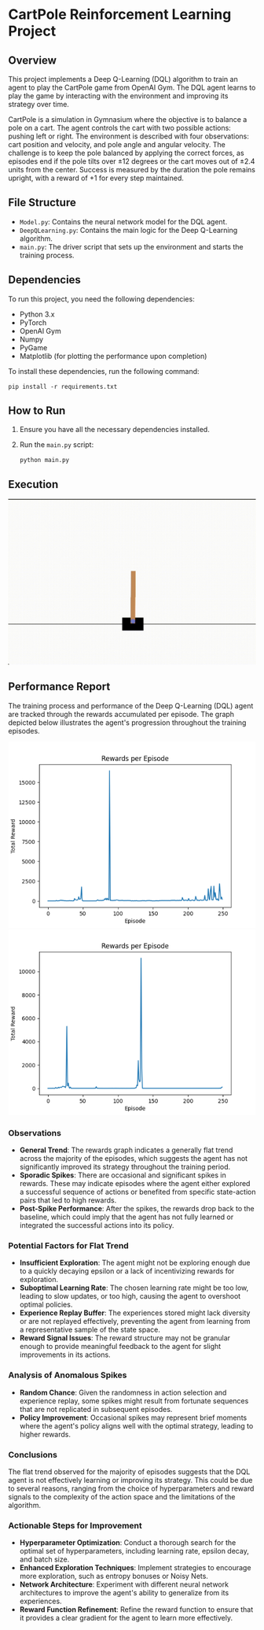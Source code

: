 
# CartPole Reinforcement Learning Project

## Overview
This project implements a Deep Q-Learning (DQL) algorithm to train an agent to play the CartPole game from OpenAI Gym. The DQL agent learns to play the game by interacting with the environment and improving its strategy over time.

CartPole is a simulation in Gymnasium where the objective is to balance a pole on a cart. The agent controls the cart with two possible actions: pushing left or right. The environment is described with four observations: cart position and velocity, and pole angle and angular velocity. The challenge is to keep the pole balanced by applying the correct forces, as episodes end if the pole tilts over ±12 degrees or the cart moves out of ±2.4 units from the center. Success is measured by the duration the pole remains upright, with a reward of +1 for every step maintained.

## File Structure
- `Model.py`: Contains the neural network model for the DQL agent.
- `DeepQLearning.py`: Contains the main logic for the Deep Q-Learning algorithm.
- `main.py`: The driver script that sets up the environment and starts the training process.


## Dependencies
To run this project, you need the following dependencies:
- Python 3.x
- PyTorch
- OpenAI Gym
- Numpy
- PyGame
- Matplotlib (for plotting the performance upon completion)

To install these dependencies, run the following command:
```
pip install -r requirements.txt
```
## How to Run
1. Ensure you have all the necessary dependencies installed.
2. Run the `main.py` script:

   ```
   python main.py
   ```

## Execution

![Cartpole Recording](resources/cartpole-recording.gif)
## Performance Report

The training process and performance of the Deep Q-Learning (DQL) agent are tracked through the rewards accumulated per episode. The graph depicted below illustrates the agent's progression throughout the training episodes.

![Rewards per Episode](resources/rewards1.png)
![Rewards per Episode](resources/rewards2.png)

### Observations

- **General Trend**: The rewards graph indicates a generally flat trend across the majority of the episodes, which suggests the agent has not significantly improved its strategy throughout the training period.
- **Sporadic Spikes**: There are occasional and significant spikes in rewards. These may indicate episodes where the agent either explored a successful sequence of actions or benefited from specific state-action pairs that led to high rewards.
- **Post-Spike Performance**: After the spikes, the rewards drop back to the baseline, which could imply that the agent has not fully learned or integrated the successful actions into its policy.

### Potential Factors for Flat Trend

- **Insufficient Exploration**: The agent might not be exploring enough due to a quickly decaying epsilon or a lack of incentivizing rewards for exploration.
- **Suboptimal Learning Rate**: The chosen learning rate might be too low, leading to slow updates, or too high, causing the agent to overshoot optimal policies.
- **Experience Replay Buffer**: The experiences stored might lack diversity or are not replayed effectively, preventing the agent from learning from a representative sample of the state space.
- **Reward Signal Issues**: The reward structure may not be granular enough to provide meaningful feedback to the agent for slight improvements in its actions.

### Analysis of Anomalous Spikes

- **Random Chance**: Given the randomness in action selection and experience replay, some spikes might result from fortunate sequences that are not replicated in subsequent episodes.
- **Policy Improvement**: Occasional spikes may represent brief moments where the agent's policy aligns well with the optimal strategy, leading to higher rewards.

### Conclusions

The flat trend observed for the majority of episodes suggests that the DQL agent is not effectively learning or improving its strategy. This could be due to several reasons, ranging from the choice of hyperparameters and reward signals to the complexity of the action space and the limitations of the algorithm.

### Actionable Steps for Improvement

- **Hyperparameter Optimization**: Conduct a thorough search for the optimal set of hyperparameters, including learning rate, epsilon decay, and batch size.
- **Enhanced Exploration Techniques**: Implement strategies to encourage more exploration, such as entropy bonuses or Noisy Nets.
- **Network Architecture**: Experiment with different neural network architectures to improve the agent's ability to generalize from its experiences.
- **Reward Function Refinement**: Refine the reward function to ensure that it provides a clear gradient for the agent to learn more effectively.